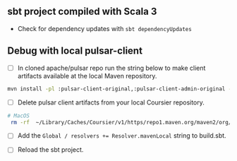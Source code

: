 ## sbt project compiled with Scala 3

- Check for dependency updates with `sbt dependencyUpdates`

## Debug with local pulsar-client

- [ ] In cloned apache/pulsar repo run the string below to
make client artifacts available at the local Maven repository.

```bash
mvn install -pl :pulsar-client-original,:pulsar-client-admin-original -am -DskipTests
```

- [ ] Delete pulsar client artifacts from your local Coursier repository.

```bash
# MacOS
 rm -rf  ~/Library/Caches/Coursier/v1/https/repo1.maven.org/maven2/org/apache/pulsar/
```

- [ ] Add the `Global / resolvers += Resolver.mavenLocal` string to build.sbt.

- [ ] Reload the sbt project.
